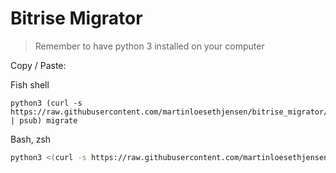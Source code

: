 # Bitrise Migrator

> Remember to have python 3 installed on your computer

Copy / Paste:

Fish shell
```fish
python3 (curl -s https://raw.githubusercontent.com/martinloesethjensen/bitrise_migrator/master/migrate.py | psub) migrate
```

Bash, zsh
```bash
python3 <(curl -s https://raw.githubusercontent.com/martinloesethjensen/bitrise_migrator/master/migrate.py) migrate
```


